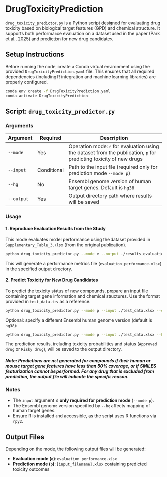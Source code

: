 # DrugToxicityPrediction

`drug_toxicity_predictor.py` is a Python script designed for evaluating drug toxicity based on biological target features (GPD) and chemical structure. It supports both performance evaluation on a dataset used in the paper (Park et al., 2025) and prediction for new drug candidates.

## Setup Instructions

Before running the code, create a Conda virtual environment using the provided `DrugToxicityPrediction.yaml` file. This ensures that all required dependencies (including R integration and machine learning libraries) are properly configured.

```bash
conda env create -f DrugToxicityPrediction.yaml
conda activate DrugToxicityPrediction
```

## Script: `drug_toxicity_predictor.py`

### Arguments

| Argument | Required | Description |
|----------|----------|-------------|
| `--mode` | Yes | Operation mode: `e` for evaluation using the dataset from the publication, `p` for predicting toxicity of new drugs |
| `--input` | Conditional | Path to the input file (required only for prediction mode `--mode p`) |
| `--hg` | No | Ensembl genome version of human target genes. Default is `hg38` |
| `--output` | Yes | Output directory path where results will be saved |

### Usage

#### 1. Reproduce Evaluation Results from the Study

This mode evaluates model performance using the dataset provided in `Supplementary_Table_3.xlsx` (from the original publication).

```bash
python drug_toxicity_predictor.py --mode e --output ./results_evaluation
```

This will generate a performance metrics file (`evaluation_performance.xlsx`) in the specified output directory.

#### 2. Predict Toxicity for New Drug Candidates

To predict the toxicity status of new compounds, prepare an input file containing target gene information and chemical structures. Use the format provided in `test_data.tsv` as a reference.

```bash
python drug_toxicity_predictor.py --mode p --input ./test_data.xlsx --output ./results_prediction
```

Optional: specify a different Ensembl human genome version (default is `hg38`):

```bash
python drug_toxicity_predictor.py --mode p --input ./test_data.xlsx --hg hg19 --output ./results_prediction
```

The prediction results, including toxicity probabilities and status (`Approved drug` or `Risky drug`), will be saved to the output directory.

##### Note: Predictions are not generated for compounds if their human or mouse target gene features have less than 50% coverage, or if SMILES featurization cannot be performed. For any drug that is excluded from prediction, the output file will indicate the specific reason.

### Notes

- The `input` argument is **only required for prediction mode** (`--mode p`).
- The Ensembl genome version specified by `--hg` affects mapping of human target genes.
- Ensure R is installed and accessible, as the script uses R functions via `rpy2`.

## Output Files

Depending on the mode, the following output files will be generated:

- **Evaluation mode (`e`)**: `evaluation_performance.xlsx`
- **Prediction mode (`p`)**: `[input_filename].xlsx` containing predicted toxicity outcomes
